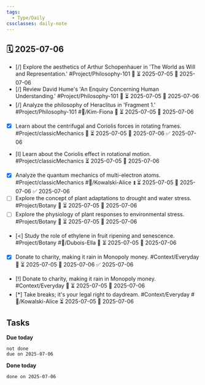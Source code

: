 ```yaml
---
tags:
  - Type/Daily
cssclasses: daily-note
---
```


## 🗓️ 2025-07-06

- [/] Explore the aesthetics of Arthur Schopenhauer in 'The World as Will and Representation.' #Project/Philosophy-101 🔺 ⏳ 2025-07-05 📅 2025-07-06
- [/] Review David Hume's 'An Enquiry Concerning Human Understanding.' #Project/Philosophy-101 🔽 ⏳ 2025-07-05 📅 2025-07-06
- [/] Analyze the philosophy of Heraclitus in 'Fragment 1.' #Project/Philosophy-101 #👤/Kim-Fiona 🔼 ⏳ 2025-07-05 📅 2025-07-06
- [x] Learn about the centrifugal and Coriolis forces in rotating frames. #Project/classicMechanics 🔽 ⏳ 2025-07-05 📅 2025-07-06 ✅ 2025-07-06
- [I] Learn about the Coriolis effect in rotational motion. #Project/classicMechanics ⏳ 2025-07-05 📅 2025-07-06
- [x] Analyze the quantum mechanics of multi-electron atoms. #Project/classicMechanics #👤/Kowalski-Alice ⏫ ⏳ 2025-07-05 📅 2025-07-06 ✅ 2025-07-06
- [ ] Explore the concept of plant adaptations to drought and water stress. #Project/Botany 🔽 ⏳ 2025-07-05 📅 2025-07-06
- [ ] Explore the physiology of plant responses to environmental stress. #Project/Botany 🔽 ⏳ 2025-07-05 📅 2025-07-06
- [<] Study the role of ethylene in fruit ripening and senescence. #Project/Botany #👤/Dubois-Ella 🔽 ⏳ 2025-07-05 📅 2025-07-06
- [x] Donate to charity, making it rain in Monopoly money. #Context/Everyday 🔺 ⏳ 2025-07-05 📅 2025-07-06 ✅ 2025-07-06
- [!] Donate to charity, making it rain in Monopoly money. #Context/Everyday 🔽 ⏳ 2025-07-05 📅 2025-07-06
- [*] Take breaks; it's your legal right to daydream. #Context/Everyday #👤/Kowalski-Alice ⏳ 2025-07-05 📅 2025-07-06

## Tasks

**Due today**

```tasks
not done
due on 2025-07-06
```

**Done today**

```tasks
done on 2025-07-06
```
            